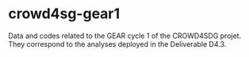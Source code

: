 # crowd4sg-gear1

Data and codes related to the GEAR cycle 1 of the CROWD4SDG projet. They correspond to the analyses deployed in the Deliverable D4.3.
